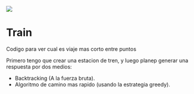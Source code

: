 ![](http://www.fi.uba.ar/sites/default/files/Logo%20FIUBA.jpg)

# Train

Codigo para ver cual es viaje mas corto entre puntos

Primero tengo que crear una estacion de tren, y luego planep generar una respuesta por dos medios:

  - Backtracking (A la fuerza bruta).
  - Algoritmo de camino mas rapido (usando la estrategia greedy).

